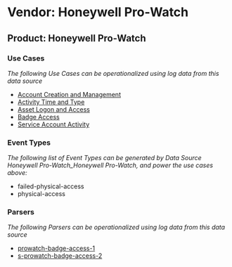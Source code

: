 Vendor: Honeywell Pro-Watch
===========================
Product: Honeywell Pro-Watch
----------------------------

### Use Cases

_The following Use Cases can be operationalized using log data from this data source_

* [Account Creation and Management](../UseCases/usecase_account_creation_and_management.md)
* [Activity Time  and Type](../UseCases/usecase_activity_time__and_type.md)
* [Asset Logon and Access](../UseCases/usecase_asset_logon_and_access.md)
* [Badge Access](../UseCases/usecase_badge_access.md)
* [Service Account Activity](../UseCases/usecase_service_account_activity.md)


### Event Types

_The following list of Event Types can be generated by Data Source Honeywell Pro-Watch_Honeywell Pro-Watch, and power the use cases above:_

- failed-physical-access
- physical-access


### Parsers

_The following Parsers can be operationalized using log data from this data source_

* [prowatch-badge-access-1](../Parsers/parserContent_prowatch-badge-access-1.md)
* [s-prowatch-badge-access-2](../Parsers/parserContent_s-prowatch-badge-access-2.md)
